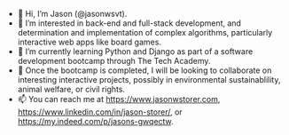 - 👋 Hi, I’m Jason (@jasonwsvt).
- 👀 I’m interested in back-end and full-stack development, and determination and implementation of complex algorithms, particularly interactive web apps like board games.
- 🌱 I’m currently learning Python and Django as part of a software development bootcamp through The Tech Academy.
- 💞️ Once the bootcamp is completed, I will be looking to collaborate on interesting interactive projects, possibly in environmental sustainablility, animal welfare, or civil rights.
- 📫 You can reach me at https://www.jasonwstorer.com, https://www.linkedin.com/in/jason-storer/, or https://my.indeed.com/p/jasons-gwqectw.

<!---
jasonwsvt/jasonwsvt is a ✨ special ✨ repository because its `README.md` (this file) appears on your GitHub profile.
You can click the Preview link to take a look at your changes.
--->
